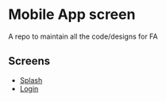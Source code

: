 # Mobile App screen
A repo to maintain all the code/designs for FA

## Screens

* [Splash](splash_small.png)
* [Login](login_small.png)

